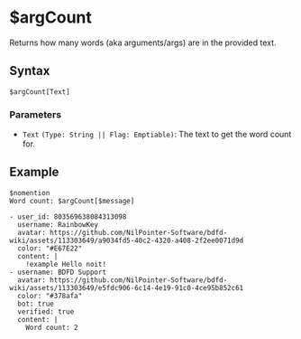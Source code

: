 # $argCount
Returns how many words (aka arguments/args) are in the provided text.

## Syntax
```
$argCount[Text]
```

### Parameters
- `Text` `(Type: String || Flag: Emptiable)`: The text to get the word count for.

## Example
```
$nomention
Word count: $argCount[$message]
```
```discord yaml
- user_id: 803569638084313098
  username: RainbowKey
  avatar: https://github.com/NilPointer-Software/bdfd-wiki/assets/113303649/a9034fd5-40c2-4320-a408-2f2ee0071d9d
  color: "#E67E22"
  content: |
    !example Hello noit!
- username: BDFD Support
  avatar: https://github.com/NilPointer-Software/bdfd-wiki/assets/113303649/e5fdc906-6c14-4e19-91c0-4ce95b852c61
  color: "#378afa"
  bot: true
  verified: true
  content: |
    Word count: 2
```
